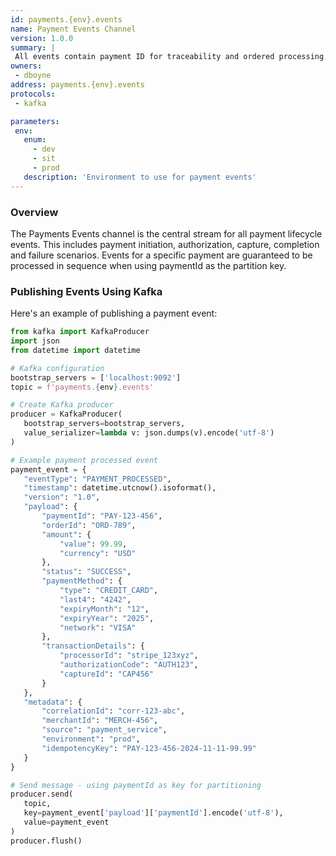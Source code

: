 ```yaml
---
id: payments.{env}.events
name: Payment Events Channel
version: 1.0.0
summary: |
 All events contain payment ID for traceability and ordered processing.
owners:
 - dboyne
address: payments.{env}.events
protocols: 
 - kafka

parameters:
 env:
   enum:
     - dev
     - sit
     - prod
   description: 'Environment to use for payment events'
---
```


### Overview
The Payments Events channel is the central stream for all payment lifecycle events. This includes payment initiation, authorization, capture, completion and failure scenarios. Events for a specific payment are guaranteed to be processed in sequence when using paymentId as the partition key.

<ChannelInformation />

### Publishing Events Using Kafka

Here's an example of publishing a payment event:

```python
from kafka import KafkaProducer
import json
from datetime import datetime

# Kafka configuration
bootstrap_servers = ['localhost:9092']
topic = f'payments.{env}.events'

# Create Kafka producer
producer = KafkaProducer(
   bootstrap_servers=bootstrap_servers,
   value_serializer=lambda v: json.dumps(v).encode('utf-8')
)

# Example payment processed event
payment_event = {
   "eventType": "PAYMENT_PROCESSED",
   "timestamp": datetime.utcnow().isoformat(),
   "version": "1.0",
   "payload": {
       "paymentId": "PAY-123-456", 
       "orderId": "ORD-789",
       "amount": {
           "value": 99.99,
           "currency": "USD"
       },
       "status": "SUCCESS",
       "paymentMethod": {
           "type": "CREDIT_CARD",
           "last4": "4242",
           "expiryMonth": "12",
           "expiryYear": "2025",
           "network": "VISA"
       },
       "transactionDetails": {
           "processorId": "stripe_123xyz",
           "authorizationCode": "AUTH123",
           "captureId": "CAP456"
       }
   },
   "metadata": {
       "correlationId": "corr-123-abc",
       "merchantId": "MERCH-456", 
       "source": "payment_service",
       "environment": "prod",
       "idempotencyKey": "PAY-123-456-2024-11-11-99.99"
   }
}

# Send message - using paymentId as key for partitioning
producer.send(
   topic,
   key=payment_event['payload']['paymentId'].encode('utf-8'),
   value=payment_event
)
producer.flush()
```